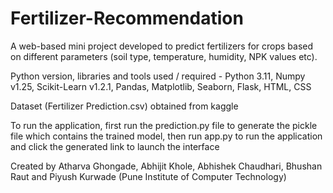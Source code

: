 # Fertilizer-Recommendation

A web-based mini project developed to predict fertilizers for crops based on different parameters (soil type, temperature, humidity, NPK values etc).

Python version, libraries and tools used / required - Python 3.11, Numpy v1.25, Scikit-Learn v1.2.1, Pandas, Matplotlib, Seaborn, Flask, HTML, CSS

Dataset (Fertilizer Prediction.csv) obtained from kaggle

To run the application, first run the prediction.py file to generate the pickle file which contains the trained model, then run app.py to run the application and click the generated link to launch the interface

Created by Atharva Ghongade, Abhijit Khole, Abhishek Chaudhari, Bhushan Raut and Piyush Kurwade (Pune Institute of Computer Technology)
